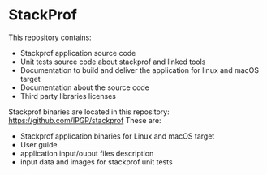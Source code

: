 
StackProf
=========

This repository contains:

- Stackprof application source code
- Unit tests source code about stackprof and linked tools
- Documentation to build and deliver the application for linux and macOS target
- Documentation about the source code
- Third party libraries licenses

Stackprof binaries are located in this repository: https://github.com/IPGP/stackprof
These are:
- Stackprof application binaries for Linux and macOS target
- User guide
- application input/ouput files description
- input data and images for stackprof unit tests

